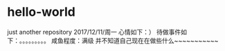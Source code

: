 # hello-world
just another repository
2017/12/11/周一 
心情如下：）
待做事件如下：。。。。。。。。。
咸鱼程度：满级
并不知道自己现在在做些什么~~~~~~~~~~~
~~~~~荡漾的波浪线~~~~~~
